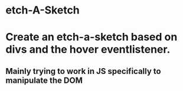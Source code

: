 # etch-A-Sketch

# Create an etch-a-sketch based on divs and the hover eventlistener.  

## Mainly trying to work in JS specifically to manipulate the DOM